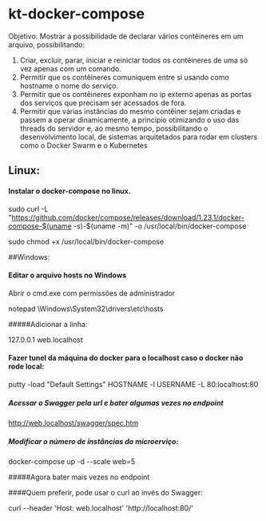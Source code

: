 # kt-docker-compose

Objetivo:
Mostrar a possibilidade de declarar vários contêineres em um arquivo, possibilitando:
1) Criar, excluir, parar, iniciar e reiniciar todos os contêineres de uma só vez apenas com um comando.
2) Permitir que os contêineres comuniquem entre si usando como hostname o nome do serviço.
3) Permitir que os contêineres exponham no ip externo apenas as portas dos serviços que precisam ser acessados de fora. 
4) Permitir que várias instâncias do mesmo contêiner sejam criadas e passem a operar dinamicamente, a princípio otimizando o uso das threads do servidor e, ao mesmo tempo, possibilitando o desenvolvimento local, de sistemas arquitetados para rodar em clusters como o Docker Swarm e o Kubernetes


## Linux:
#### Instalar o docker-compose no linux.
sudo curl -L "https://github.com/docker/compose/releases/download/1.23.1/docker-compose-$(uname -s)-$(uname -m)" -o /usr/local/bin/docker-compose

sudo chmod +x /usr/local/bin/docker-compose

##Windows:
#### Editar o arquivo hosts no Windows
Abrir o cmd.exe com permissões de administrador

notepad \Windows\System32\drivers\etc\hosts

#####Adicionar a linha:

127.0.0.1 web.localhost


#### Fazer tunel da máquina do docker para o localhost caso o docker não rode local:
putty -load "Default Settings" HOSTNAME -l USERNAME -L 80:localhost:80


##### Acessar o Swagger pela url e bater algumas vezes no endpoint
http://web.localhost/swagger/spec.htm
##### Modificar o número de instâncias do microerviço:
docker-compose up -d --scale web=5

#####Agora bater mais vezes no endpoint

####Quem preferir, pode usar o curl ao invés do Swagger:

curl --header 'Host: web.localhost' 'http://localhost:80/' 